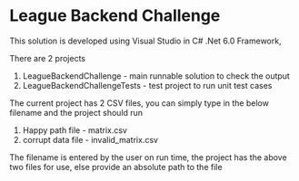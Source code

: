 # League Backend Challenge

This solution is developed using Visual Studio in C# .Net 6.0 Framework,

There are 2 projects
1) LeagueBackendChallenge - main runnable solution to check the output
2) LeagueBackendChallengeTests - test project to run unit test cases

The current project has 2 CSV files, you can simply type in the below filename and the project should run
1) Happy path file - matrix.csv
2) corrupt data file - invalid_matrix.csv

The filename is entered by the user on run time, the project has the above two files for use, else provide an absolute path to the file
